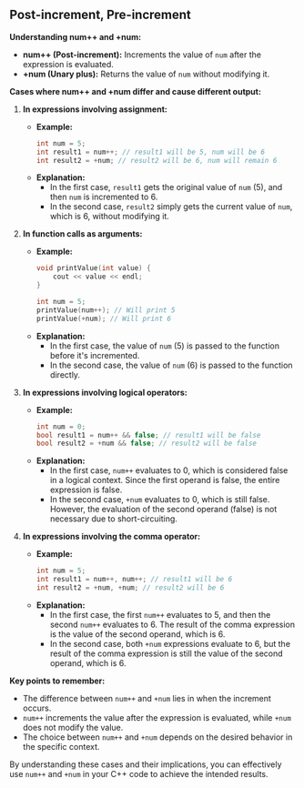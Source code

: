## Post-increment, Pre-increment

**Understanding num++ and +num:**

- **num++ (Post-increment):** Increments the value of `num` after the expression is evaluated.
- **+num (Unary plus):** Returns the value of `num` without modifying it.

**Cases where num++ and +num differ and cause different output:**

1. **In expressions involving assignment:**
   - **Example:**
     ```c++
     int num = 5;
     int result1 = num++; // result1 will be 5, num will be 6
     int result2 = +num; // result2 will be 6, num will remain 6
     ```
   - **Explanation:**
     - In the first case, `result1` gets the original value of `num` (5), and then `num` is incremented to 6.
     - In the second case, `result2` simply gets the current value of `num`, which is 6, without modifying it.

2. **In function calls as arguments:**
   - **Example:**
     ```c++
     void printValue(int value) {
         cout << value << endl;
     }

     int num = 5;
     printValue(num++); // Will print 5
     printValue(+num); // Will print 6
     ```
   - **Explanation:**
     - In the first case, the value of `num` (5) is passed to the function before it's incremented.
     - In the second case, the value of `num` (6) is passed to the function directly.

3. **In expressions involving logical operators:**
   - **Example:**
     ```c++
     int num = 0;
     bool result1 = num++ && false; // result1 will be false
     bool result2 = +num && false; // result2 will be false
     ```
   - **Explanation:**
     - In the first case, `num++` evaluates to 0, which is considered false in a logical context. Since the first operand is false, the entire expression is false.
     - In the second case, `+num` evaluates to 0, which is still false. However, the evaluation of the second operand (false) is not necessary due to short-circuiting.

4. **In expressions involving the comma operator:**
   - **Example:**
     ```c++
     int num = 5;
     int result1 = num++, num++; // result1 will be 6
     int result2 = +num, +num; // result2 will be 6
     ```
   - **Explanation:**
     - In the first case, the first `num++` evaluates to 5, and then the second `num++` evaluates to 6. The result of the comma expression is the value of the second operand, which is 6.
     - In the second case, both `+num` expressions evaluate to 6, but the result of the comma expression is still the value of the second operand, which is 6.

**Key points to remember:**

- The difference between `num++` and `+num` lies in when the increment occurs.
- `num++` increments the value after the expression is evaluated, while `+num` does not modify the value.
- The choice between `num++` and `+num` depends on the desired behavior in the specific context.

By understanding these cases and their implications, you can effectively use `num++` and `+num` in your C++ code to achieve the intended results.

